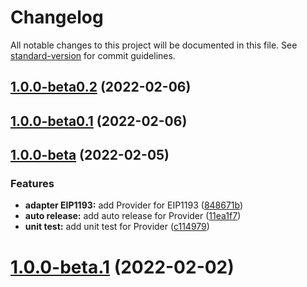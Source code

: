 # Changelog

All notable changes to this project will be documented in this file. See [standard-version](https://github.com/conventional-changelog/standard-version) for commit guidelines.

## [1.0.0-beta0.2](https://github.com/AnyWeb/anyweb-js-sdk/compare/v1.0.0-beta0.1...v1.0.0-beta0.2) (2022-02-06)

## [1.0.0-beta0.1](https://github.com/AnyWeb/anyweb-js-sdk/compare/v1.0.0-beta...v1.0.0-beta0.1) (2022-02-06)

## [1.0.0-beta](https://github.com/AnyWeb/anyweb-js-sdk/compare/v1.7.3...v1.0.0-beta) (2022-02-05)


### Features

* **adapter EIP1193:** add Provider for EIP1193 ([848671b](https://github.com/AnyWeb/anyweb-js-sdk/commit/848671b0bf892f513c10b1b091da1ae3413fb359))
* **auto release:** add auto release for Provider ([11ea1f7](https://github.com/AnyWeb/anyweb-js-sdk/commit/11ea1f71b3f2fe544552226b280f2a254b4fe4bb))
* **unit test:** add unit test for Provider ([c114979](https://github.com/AnyWeb/anyweb-js-sdk/commit/c114979c2bae324565980ee02d9dd9de398ed68c))

# [1.0.0-beta.1](https://github.com/AnyWeb/anyweb-js-sdk/compare/v1.7.3...v1.0.0-beta.1) (2022-02-02)

